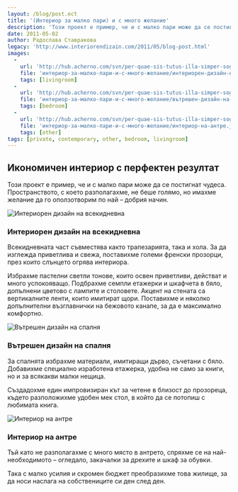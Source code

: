 ```yaml
---
layout: /blog/post.ect
title: '(Интериор за малко пари) и с много желание'
description: 'Този проект е пример, че и с малко пари може да се постигнат чудеса. Пространството, с което разполагахме, не беше голямо, но имахме желание да го оползотворим по най – добрия начин.'
date: 2011-05-02
author: Радослава Ставракова
legacy: 'http://www.interiorendizain.com/2011/05/blog-post.html'
images:
  -
    url: 'http://hub.acherno.com/svn/per-quae-sis-tutus-illa-simper-sogites/Facebook/03-h_f.jpg'
    file: 'интериор-за-малко-пари-и-с-много-желание/интериорен-дизайн-на-всекидневна.jpg'
    tags: [livingroom]
  -
    url: 'http://hub.acherno.com/svn/per-quae-sis-tutus-illa-simper-sogites/Facebook/04-s_f.jpg'
    file: 'интериор-за-малко-пари-и-с-много-желание/вътрешен-дизайн-на-спалня.jpg'
    tags: [bedroom]
  -
    url: 'http://hub.acherno.com/svn/per-quae-sis-tutus-illa-simper-sogites/Facebook/07-a_f.jpg'
    file: 'интериор-за-малко-пари-и-с-много-желание/интериор-на-антре.jpg'
    tags: [other]
tags: [private, contemporary, other, bedroom, livingroom]
---
```

## Икономичен интериор с **перфектен резултат**
Този проект е пример, че и с малко пари може да се постигнат чудеса. Пространството, с което разполагахме, не беше голямо, но имахме желание да го оползотворим по най – добрия начин.

![Интериорен дизайн на всекидневна](интериор-за-малко-пари-и-с-много-желание/интериорен-дизайн-на-всекидневна.jpg)
### Интериорен дизайн на **всекидневна**

Всекидневната част съвместява както трапезарията, така и хола. За да изглежда приветлива и свежа, поставихме големи френски прозорци, през които слънцето огрява интериора.

Избрахме пастелни светли тонове, които освен приветливи, действат и много успокояващо. Подбрахме семпли етажерки и шкафчета в бяло, допълнени цветово с лампите и столовете. Акцент на стената са вертикалните ленти, които имитират щори. Поставихме и няколко допълнителни възглавнички на бежовото канапе, за да е максимално комфортно.

![Вътрешен дизайн на спалня](интериор-за-малко-пари-и-с-много-желание/вътрешен-дизайн-на-спалня.jpg)
### Вътрешен дизайн на **спалня**

За спалнята избрахме материали, имитиращи дърво, съчетани с бяло. Добавихме специално изработена етажерка, удобна не само за книги, но и за всякакви малки нещица.

Създадохме един импровизиран кът за четене  в близост до прозореца, където разположихме удобен мек стол, в който да се потопиш с любимата книга.

![Интериор на антре](интериор-за-малко-пари-и-с-много-желание/интериор-на-антре.jpg)
### Интериор на **антре**

Тъй като не разполагахме с много място в антрето, спряхме се на най-необходимото – огледало, закачалки за дрехите и шкаф за обувки.

Така с малко усилия и скромен бюджет преобразихме това жилище, за да носи наслага на собствениците си ден след ден.